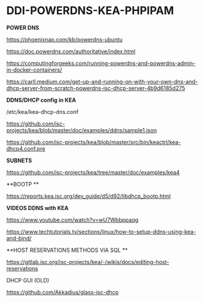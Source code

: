 # DDI-POWERDNS-KEA-PHPIPAM

**POWER DNS**

https://phoenixnap.com/kb/powerdns-ubuntu

https://doc.powerdns.com/authoritative/index.html

https://computingforgeeks.com/running-powerdns-and-powerdns-admin-in-docker-containers/

https://carll.medium.com/get-up-and-running-on-with-your-own-dns-and-dhcp-server-from-scratch-powerdns-isc-dhcp-server-4b9d6185d275

**DDNS/DHCP config in KEA**

/etc/kea/kea-dhcp-dns.conf

https://github.com/isc-projects/kea/blob/master/doc/examples/ddns/sample1.json

https://github.com/isc-projects/kea/blob/master/src/bin/keactrl/kea-dhcp4.conf.pre

**SUBNETS**

https://github.com/isc-projects/kea/tree/master/doc/examples/kea4

**BOOTP **

https://reports.kea.isc.org/dev_guide/d5/d92/libdhcp_bootp.html

**VIDEOS DDNS with KEA**

https://www.youtube.com/watch?v=wU7Wbbppaqg

https://www.techtutorials.tv/sections/linux/how-to-setup-ddns-using-kea-and-bind/

**HOST RESERVATIONS METHODS VIA SQL **

https://gitlab.isc.org/isc-projects/kea/-/wikis/docs/editing-host-reservations

DHCP GUI (OLD)

https://github.com/Akkadius/glass-isc-dhcp




